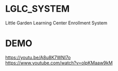 # LGLC_SYSTEM
Little Garden Learning Center Enrollment System

# DEMO 
https://youtu.be/A8u8K7WNI7o <br>
https://www.youtube.com/watch?v=olpKMaaw9kM
